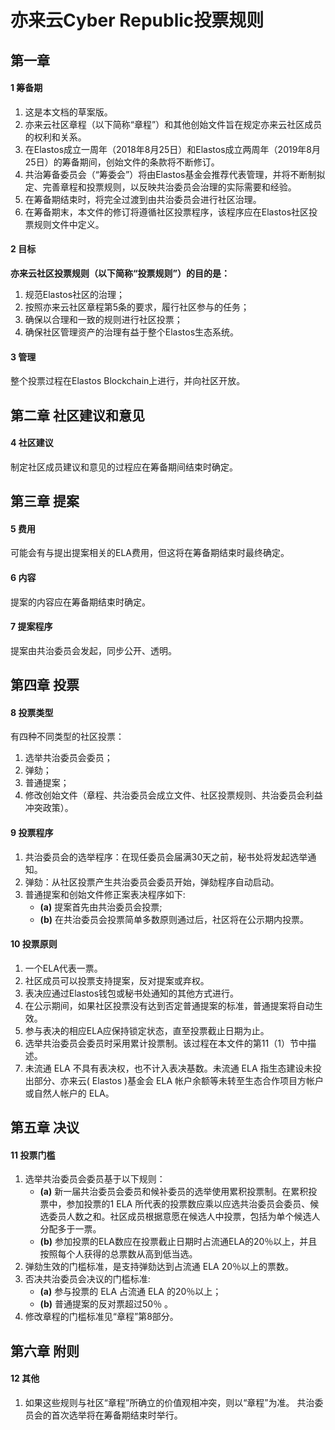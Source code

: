 
# 亦来云Cyber Republic投票规则

## 第一章

#### 1 筹备期

1. 这是本文档的草案版。
2. 亦来云社区章程（以下简称“章程”）和其他创始文件旨在规定亦来云社区成员的权利和关系。
3. 在Elastos成立一周年（2018年8月25日）和Elastos成立两周年（2019年8月25日）的筹备期间，创始文件的条款将不断修订。
4. 共治筹备委员会（“筹委会”）将由Elastos基金会推荐代表管理，并将不断制拟定、完善章程和投票规则，以反映共治委员会治理的实际需要和经验。
5. 在筹备期结束时，将完全过渡到由共治委员会进行社区治理。
6. 在筹备期末，本文件的修订将遵循社区投票程序，该程序应在Elastos社区投票规则文件中定义。

#### 2 目标

**亦来云社区投票规则（以下简称“投票规则”）的目的是：**

1. 规范Elastos社区的治理；
2. 按照亦来云社区章程第5条的要求，履行社区参与的任务；
3. 确保以合理和一致的规则进行社区投票；
4. 确保社区管理资产的治理有益于整个Elastos生态系统。

#### 3 管理

整个投票过程在Elastos Blockchain上进行，并向社区开放。

## 第二章 社区建议和意见

#### 4 社区建议

制定社区成员建议和意见的过程应在筹备期间结束时确定。

## 第三章 提案

#### 5 费用

可能会有与提出提案相关的ELA费用，但这将在筹备期结束时最终确定。

#### 6 内容

提案的内容应在筹备期结束时确定。

#### 7 提案程序

提案由共治委员会发起，同步公开、透明。

## 第四章 投票

#### 8 投票类型

有四种不同类型的社区投票：

1. 选举共治委员会委员；
2. 弹劾；
3. 普通提案；
4. 修改创始文件（章程、共治委员会成立文件、社区投票规则、共治委员会利益冲突政策）。

#### 9 投票程序

1. 共治委员会的选举程序：在现任委员会届满30天之前，秘书处将发起选举通知。
2. 弹劾：从社区投票产生共治委员会委员开始，弹劾程序自动启动。
3. 普通提案和创始文件修正案表决程序如下:
    - **(a)** 提案首先由共治委员会投票;
    - **(b)** 在共治委员会投票简单多数原则通过后，社区将在公示期内投票。

#### 10 投票原则

1. 一个ELA代表一票。
2. 社区成员可以投票支持提案，反对提案或弃权。
3. 表决应通过Elastos钱包或秘书处通知的其他方式进行。
4. 在公示期间，如果社区投票没有达到否定普通提案的标准，普通提案将自动生效。
5. 参与表决的相应ELA应保持锁定状态，直至投票截止日期为止。
6. 选举共治委员会委员时采用累计投票制。该过程在本文件的第11（1）节中描述。
7. 未流通 ELA 不具有表决权，也不计入表决基数。未流通 ELA 指生态建设未投出部分、亦来云( Elastos )基金会 ELA 帐户余额等未转至生态合作项目方帐户或自然人帐户的 ELA。

## 第五章 决议

#### 11 投票门槛

1. 选举共治委员会委员基于以下规则：
    - **(a)** 新一届共治委员会委员和候补委员的选举使用累积投票制。在累积投票中，参加投票的1 ELA 所代表的投票数应乘以应选共治委员会委员、候选委员人数之和。社区成员根据意愿在候选人中投票，包括为单个候选人分配多于一票。
    - **(b)** 参加投票的ELA数应在投票截止日期时占流通ELA的20％以上，并且按照每个人获得的总票数从高到低当选。
2. 弹劾生效的门槛标准，是支持弹劾达到占流通 ELA 20％以上的票数。
3. 否决共治委员会决议的门槛标准:
    - **(a)** 参与投票的 ELA 占流通 ELA 的20％以上；
    - **(b)** 普通提案的反对票超过50％ 。
4. 修改章程的门槛标准见“章程”第8部分。

## 第六章 附则

#### 12 其他

1. 如果这些规则与社区“章程”所确立的价值观相冲突，则以“章程”为准。 共治委员会的首次选举将在筹备期结束时举行。
